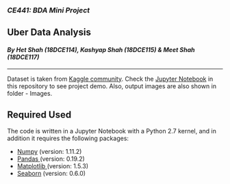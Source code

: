 ### *CE441: BDA Mini Project*
## **Uber Data Analysis**
#### *By Het Shah (18DCE114), Kashyap Shah (18DCE115) & Meet Shah (18DCE117)*
---
Dataset is taken from [Kaggle community](https://www.kaggle.com/fivethirtyeight/uber-pickups-in-new-york-city). Check the [Jupyter Notebook](https://github.com/geoninja/Uber-Data-Analysis/blob/master/NYC_Uber_Rides.ipynb) in this repository to see project demo. Also, output images are also shown in folder - Images.

## **Required Used**

The code is written in a Jupyter Notebook with a Python 2.7 kernel, and in addition it requires the following packages:

* [Numpy](http://numpy.org) (version: 1.11.2)
* [Pandas ](http://pandas.pydata.org)(version: 0.19.2)
* [Matplotlib ](http://matplotlib.org)(version: 1.5.3)
* [Seaborn](http://seaborn.pydata.org) (version: 0.6.0)